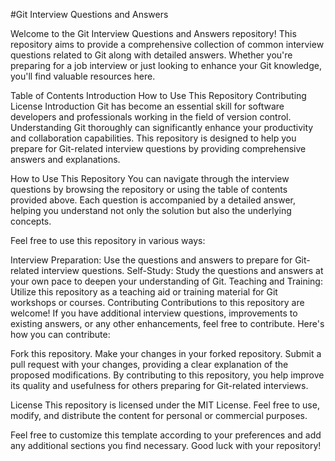 #Git Interview Questions and Answers

Welcome to the Git Interview Questions and Answers repository! This repository aims to provide a comprehensive collection of common interview questions related to Git along with detailed answers. Whether you're preparing for a job interview or just looking to enhance your Git knowledge, you'll find valuable resources here.

Table of Contents
Introduction
How to Use This Repository
Contributing
License
Introduction
Git has become an essential skill for software developers and professionals working in the field of version control. Understanding Git thoroughly can significantly enhance your productivity and collaboration capabilities. This repository is designed to help you prepare for Git-related interview questions by providing comprehensive answers and explanations.

How to Use This Repository
You can navigate through the interview questions by browsing the repository or using the table of contents provided above. Each question is accompanied by a detailed answer, helping you understand not only the solution but also the underlying concepts.

Feel free to use this repository in various ways:

Interview Preparation: Use the questions and answers to prepare for Git-related interview questions.
Self-Study: Study the questions and answers at your own pace to deepen your understanding of Git.
Teaching and Training: Utilize this repository as a teaching aid or training material for Git workshops or courses.
Contributing
Contributions to this repository are welcome! If you have additional interview questions, improvements to existing answers, or any other enhancements, feel free to contribute. Here's how you can contribute:

Fork this repository.
Make your changes in your forked repository.
Submit a pull request with your changes, providing a clear explanation of the proposed modifications.
By contributing to this repository, you help improve its quality and usefulness for others preparing for Git-related interviews.

License
This repository is licensed under the MIT License. Feel free to use, modify, and distribute the content for personal or commercial purposes.

Feel free to customize this template according to your preferences and add any additional sections you find necessary. Good luck with your repository!
